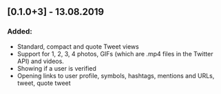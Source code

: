 ## [0.1.0+3] - 13.08.2019
### Added:
- Standard, compact and quote Tweet views
- Support for 1, 2, 3, 4 photos, GIFs (which are .mp4 files in the Twitter API) and videos.
- Showing if a user is verified
- Opening links to user profile, symbols, hashtags, mentions and URLs, tweet, quote tweet
